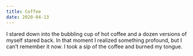 ```yaml
---
title: Coffee
date: 2020-04-13
---
```


I stared down into the bubbling cup of hot coffee and a dozen versions of myself stared back. In that moment I realized something profound, but I can’t remember it now. I took a sip of the coffee and burned my tongue.
